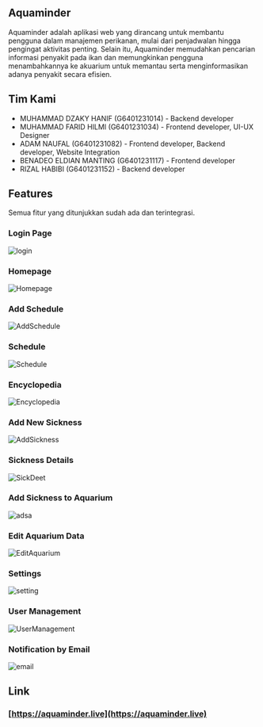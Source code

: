 
## Aquaminder
Aquaminder adalah aplikasi web yang dirancang untuk membantu pengguna dalam manajemen perikanan, mulai dari penjadwalan hingga pengingat aktivitas penting. Selain itu, Aquaminder memudahkan pencarian informasi penyakit pada ikan dan memungkinkan pengguna menambahkannya ke akuarium untuk memantau serta menginformasikan adanya penyakit secara efisien.

## Tim Kami

-  MUHAMMAD DZAKY HANIF	(G6401231014)  - Backend developer
-  MUHAMMAD FARID HILMI (G6401231034) - Frontend developer, UI-UX Designer
-  ADAM NAUFAL (G6401231082) - Frontend developer, Backend developer, Website Integration
-  BENADEO ELDIAN MANTING (G6401231117) - Frontend developer
-  RIZAL HABIBI (G6401231152) - Backend developer

## Features
Semua fitur yang ditunjukkan sudah ada dan terintegrasi.

### Login Page
![login](https://github.com/user-attachments/assets/e2facd19-2e56-4a0b-95c6-b930ad777642)

### Homepage
![Homepage](https://github.com/user-attachments/assets/bb509bb1-63bb-4fac-b80d-5a219814fe34)

### Add Schedule
![AddSchedule](https://github.com/user-attachments/assets/64e7614b-caa8-4cda-8a9d-a14f55a3e168)

### Schedule
![Schedule](https://github.com/user-attachments/assets/82d458c0-1561-4b62-92eb-84cd931eec9d)

### Encyclopedia
![Encyclopedia](https://github.com/user-attachments/assets/b3619635-e93b-422e-b801-f8a3e91f3a4b)

### Add New Sickness
![AddSickness](https://github.com/user-attachments/assets/7b8ff90c-5e4f-4fb1-9048-3912e5b431ed)

### Sickness Details
![SickDeet](https://github.com/user-attachments/assets/e95cd29a-08ea-4bb2-90ab-4d4834fbad8e)

### Add Sickness to Aquarium
![adsa](https://github.com/user-attachments/assets/a2072989-0931-4b13-a30b-a94d3de0ade0)

### Edit Aquarium Data
![EditAquarium](https://github.com/user-attachments/assets/3804c95b-297b-40bb-91e8-4770f81b871d)

### Settings
![setting](https://github.com/user-attachments/assets/42b90caf-199c-4733-a019-5d06e41cfb8b)

### User Management
![UserManagement](https://github.com/user-attachments/assets/b4459b1e-d35a-46e2-a403-5b3b82555353)

### Notification by Email
![email](https://github.com/user-attachments/assets/bc350a7f-537f-422c-ae80-aed1fbdab0f0)

## Link
### [https://aquaminder.live](https://aquaminder.live)
